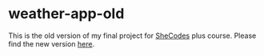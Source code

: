 # weather-app-old
This is the old version of my final project for <a href="https://www.shecodes.io/">SheCodes</a> plus course. Please find the new version <a href="https://github.com/Frelsesben/vanilla-weather-app">here</a>.
